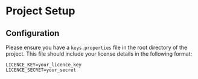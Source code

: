 # Project Setup

## Configuration

Please ensure you have a `keys.properties` file in the root directory of the project. This file should include your license details in the following format:


```
LICENCE_KEY=your_licence_key
LICENCE_SECRET=your_secret
```
